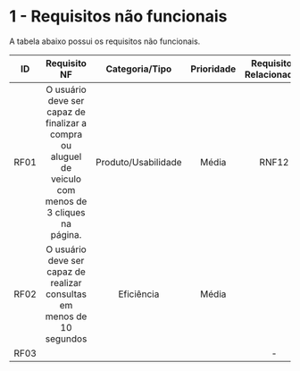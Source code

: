 # 1 - Requisitos não funcionais 

<p>A tabela abaixo possui os requisitos não funcionais. </p>

| ID   |      Requisito NF     | Categoria/Tipo | Prioridade | Requisitos Relacionados |
| :--: | :-----------------------------: |:-------------: | :--------: | :-----------------: |
| RF01 |  O usuário deve ser capaz de finalizar a compra ou aluguel de veiculo com menos de 3 cliques na página. | Produto/Usabilidade   |Média   |  RNF12  |
| RF02 |  O usuário deve ser capaz de realizar consultas em menos de 10 segundos   |  Eficiência   |    Média   |                 |
| RF03 |               |         |       |     -               |
